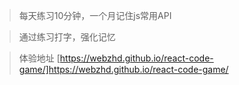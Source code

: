 > 每天练习10分钟，一个月记住js常用API

> 通过练习打字，强化记忆

> 体验地址
[https://webzhd.github.io/react-code-game/]https://webzhd.github.io/react-code-game/